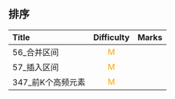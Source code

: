 ## 排序

| Title       |         Difficulty          | Marks |
| :---------- | :-------------------------: | :---: |
| 56_合并区间 | <font color=orange>M</font> |       |
| 57_插入区间 | <font color=orange>M</font> |       |
| 347_前K个高频元素| <font color=orange>M</font> |       |